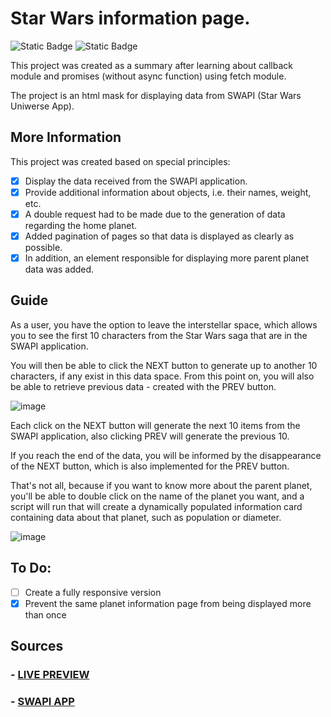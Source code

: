 
# Star Wars information page.
<img alt="Static Badge" src="https://img.shields.io/badge/StarWars-%2303289f"> <img alt="Static Badge" src="https://img.shields.io/badge/SWAPI%20app-%23fca311">

This project was created as a summary after learning about callback module and promises (without async function) using fetch module.

The project is an html mask for displaying data from SWAPI (Star Wars Uniwerse App). 

## More Information

This project was created based on special principles:
 - [x] Display the data received from the SWAPI application. 
 - [x] Provide additional information about objects, i.e. their names, weight, etc.
 - [x] A double request had to be made due to the generation of data regarding the home planet.
 - [x] Added pagination of pages so that data is displayed as clearly as possible.
 - [x] In addition, an element responsible for displaying more parent planet data was added. 

## Guide

As a user, you have the option to leave the interstellar space, which allows you to see the first 10 characters from the Star Wars saga that are in the SWAPI application. 


You will then be able to click the NEXT button to generate up to another 10 characters, if any exist in this data space. From this point on, you will also be able to retrieve previous data - created with the PREV button.

![image](https://github.com/Cysiek96/Z2J/assets/113532109/973b6d0f-8371-40b2-977b-16c0af91ed2b)

Each click on the NEXT button will generate the next 10 items from the SWAPI application, also clicking PREV will generate the previous 10.

If you reach the end of the data, you will be informed by the disappearance of the NEXT button, which is also implemented for the PREV button.

That's not all, because if you want to know more about the parent planet, you'll be able to double click on the name of the planet you want, and a script will run that will create a dynamically populated information card containing data about that planet, such as population or diameter.

![image](https://github.com/Cysiek96/Z2J/assets/113532109/fce16069-34e2-401f-bd56-216a1db43328)


## To Do:

 - [ ] Create a fully responsive version
 - [x] Prevent the same planet information page from being displayed more than once

## Sources
### - [LIVE PREVIEW](https://codepen.io/Cychu1996/full/gOQxbQx)
### - [SWAPI APP](https://swapi.dev/)
